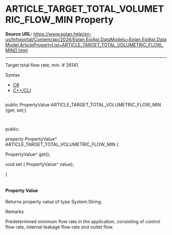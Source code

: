 # ARTICLE_TARGET_TOTAL_VOLUMETRIC_FLOW_MIN Property

**Source URL:** https://www.eplan.help/en-us/Infoportal/Content/api/2026/Eplan.EplApi.DataModelu~Eplan.EplApi.DataModel.ArticlePropertyList~ARTICLE_TARGET_TOTAL_VOLUMETRIC_FLOW_MIN().html

---

Target total flow rate, min. # 26141.

Syntax

- [C#](#i-syntax-CS)
- [C++/CLI](#i-syntax-CPP2005)

```
```
public PropertyValue ARTICLE_TARGET_TOTAL_VOLUMETRIC_FLOW_MIN {get; set;}
```
```

```
```
public:

property PropertyValue^ ARTICLE_TARGET_TOTAL_VOLUMETRIC_FLOW_MIN {

   PropertyValue^ get();

   void set (    PropertyValue^ value);

}
```
```

#### Property Value

Returns property value of type System.String.

Remarks

Predetermined minimum flow rate in the application, consisting of control flow rate, internal leakage flow rate and outlet flow.
